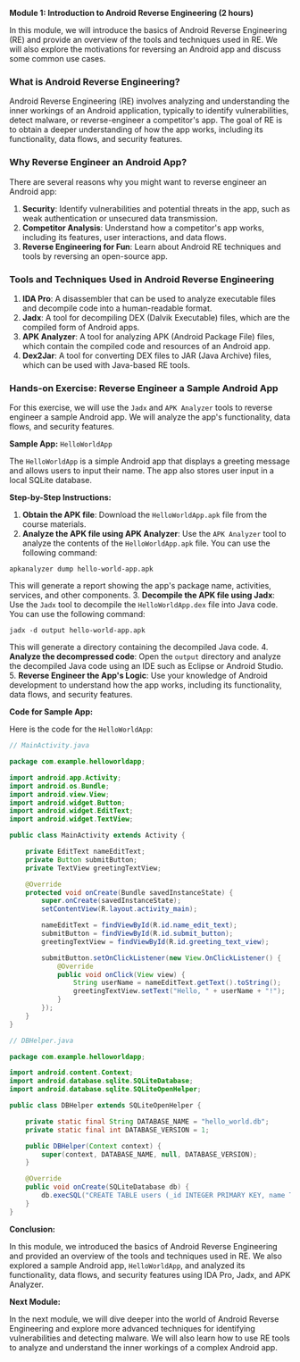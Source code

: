 **Module 1: Introduction to Android Reverse Engineering (2 hours)**

In this module, we will introduce the basics of Android Reverse Engineering (RE) and provide an overview of the tools and techniques used in RE. We will also explore the motivations for reversing an Android app and discuss some common use cases.

### What is Android Reverse Engineering?

Android Reverse Engineering (RE) involves analyzing and understanding the inner workings of an Android application, typically to identify vulnerabilities, detect malware, or reverse-engineer a competitor's app. The goal of RE is to obtain a deeper understanding of how the app works, including its functionality, data flows, and security features.

### Why Reverse Engineer an Android App?

There are several reasons why you might want to reverse engineer an Android app:

1. **Security**: Identify vulnerabilities and potential threats in the app, such as weak authentication or unsecured data transmission.
2. **Competitor Analysis**: Understand how a competitor's app works, including its features, user interactions, and data flows.
3. **Reverse Engineering for Fun**: Learn about Android RE techniques and tools by reversing an open-source app.

### Tools and Techniques Used in Android Reverse Engineering

1. **IDA Pro**: A disassembler that can be used to analyze executable files and decompile code into a human-readable format.
2. **Jadx**: A tool for decompiling DEX (Dalvik Executable) files, which are the compiled form of Android apps.
3. **APK Analyzer**: A tool for analyzing APK (Android Package File) files, which contain the compiled code and resources of an Android app.
4. **Dex2Jar**: A tool for converting DEX files to JAR (Java Archive) files, which can be used with Java-based RE tools.

### Hands-on Exercise: Reverse Engineer a Sample Android App

For this exercise, we will use the `Jadx` and `APK Analyzer` tools to reverse engineer a sample Android app. We will analyze the app's functionality, data flows, and security features.

**Sample App:** `HelloWorldApp`

The `HelloWorldApp` is a simple Android app that displays a greeting message and allows users to input their name. The app also stores user input in a local SQLite database.

**Step-by-Step Instructions:**

1. **Obtain the APK file**: Download the `HelloWorldApp.apk` file from the course materials.
2. **Analyze the APK file using APK Analyzer**: Use the `APK Analyzer` tool to analyze the contents of the `HelloWorldApp.apk` file. You can use the following command:
```
apkanalyzer dump hello-world-app.apk
```
This will generate a report showing the app's package name, activities, services, and other components.
3. **Decompile the APK file using Jadx**: Use the `Jadx` tool to decompile the `HelloWorldApp.dex` file into Java code. You can use the following command:
```
jadx -d output hello-world-app.apk
```
This will generate a directory containing the decompiled Java code.
4. **Analyze the decompressed code**: Open the `output` directory and analyze the decompiled Java code using an IDE such as Eclipse or Android Studio.
5. **Reverse Engineer the App's Logic**: Use your knowledge of Android development to understand how the app works, including its functionality, data flows, and security features.

**Code for Sample App:**

Here is the code for the `HelloWorldApp`:
```java
// MainActivity.java

package com.example.helloworldapp;

import android.app.Activity;
import android.os.Bundle;
import android.view.View;
import android.widget.Button;
import android.widget.EditText;
import android.widget.TextView;

public class MainActivity extends Activity {

    private EditText nameEditText;
    private Button submitButton;
    private TextView greetingTextView;

    @Override
    protected void onCreate(Bundle savedInstanceState) {
        super.onCreate(savedInstanceState);
        setContentView(R.layout.activity_main);

        nameEditText = findViewById(R.id.name_edit_text);
        submitButton = findViewById(R.id.submit_button);
        greetingTextView = findViewById(R.id.greeting_text_view);

        submitButton.setOnClickListener(new View.OnClickListener() {
            @Override
            public void onClick(View view) {
                String userName = nameEditText.getText().toString();
                greetingTextView.setText("Hello, " + userName + "!");
            }
        });
    }
}

// DBHelper.java

package com.example.helloworldapp;

import android.content.Context;
import android.database.sqlite.SQLiteDatabase;
import android.database.sqlite.SQLiteOpenHelper;

public class DBHelper extends SQLiteOpenHelper {

    private static final String DATABASE_NAME = "hello_world.db";
    private static final int DATABASE_VERSION = 1;

    public DBHelper(Context context) {
        super(context, DATABASE_NAME, null, DATABASE_VERSION);
    }

    @Override
    public void onCreate(SQLiteDatabase db) {
        db.execSQL("CREATE TABLE users (_id INTEGER PRIMARY KEY, name TEXT);");
    }
}
```
**Conclusion:**

In this module, we introduced the basics of Android Reverse Engineering and provided an overview of the tools and techniques used in RE. We also explored a sample Android app, `HelloWorldApp`, and analyzed its functionality, data flows, and security features using IDA Pro, Jadx, and APK Analyzer.

**Next Module:**

In the next module, we will dive deeper into the world of Android Reverse Engineering and explore more advanced techniques for identifying vulnerabilities and detecting malware. We will also learn how to use RE tools to analyze and understand the inner workings of a complex Android app.